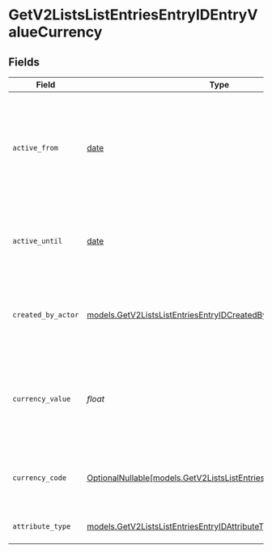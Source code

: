 # GetV2ListsListEntriesEntryIDEntryValueCurrency


## Fields

| Field                                                                                                                       | Type                                                                                                                        | Required                                                                                                                    | Description                                                                                                                 | Example                                                                                                                     |
| --------------------------------------------------------------------------------------------------------------------------- | --------------------------------------------------------------------------------------------------------------------------- | --------------------------------------------------------------------------------------------------------------------------- | --------------------------------------------------------------------------------------------------------------------------- | --------------------------------------------------------------------------------------------------------------------------- |
| `active_from`                                                                                                               | [date](https://docs.python.org/3/library/datetime.html#date-objects)                                                        | :heavy_check_mark:                                                                                                          | The point in time at which this value was made "active". `active_from` can be considered roughly analogous to `created_at`. | 2023-01-01T15:00:00.000000000Z                                                                                              |
| `active_until`                                                                                                              | [date](https://docs.python.org/3/library/datetime.html#date-objects)                                                        | :heavy_check_mark:                                                                                                          | The point in time at which this value was deactivated. If `null`, the value is active.                                      | 2023-01-01T15:00:00.000000000Z                                                                                              |
| `created_by_actor`                                                                                                          | [models.GetV2ListsListEntriesEntryIDCreatedByActor3](../models/getv2listslistentriesentryidcreatedbyactor3.md)              | :heavy_check_mark:                                                                                                          | The actor that created this value.                                                                                          | {<br/>"type": "workspace-member",<br/>"id": "50cf242c-7fa3-4cad-87d0-75b1af71c57b"<br/>}                                    |
| `currency_value`                                                                                                            | *float*                                                                                                                     | :heavy_check_mark:                                                                                                          | A numerical representation of the currency value. A decimal with a max of 4 decimal places.                                 | 99                                                                                                                          |
| `currency_code`                                                                                                             | [OptionalNullable[models.GetV2ListsListEntriesEntryIDCurrencyCode]](../models/getv2listslistentriesentryidcurrencycode.md)  | :heavy_minus_sign:                                                                                                          | The ISO4217 currency code representing the currency that the value is stored in.                                            | USD                                                                                                                         |
| `attribute_type`                                                                                                            | [models.GetV2ListsListEntriesEntryIDAttributeTypeCurrency](../models/getv2listslistentriesentryidattributetypecurrency.md)  | :heavy_check_mark:                                                                                                          | The attribute type of the value.                                                                                            | currency                                                                                                                    |